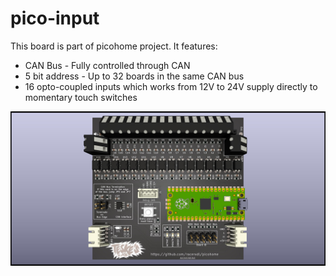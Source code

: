# pico-input

This board is part of picohome project. It features:

* CAN Bus - Fully controlled through CAN
* 5 bit address - Up to 32 boards in the same CAN bus
* 16 opto-coupled inputs which works from 12V to 24V supply directly to momentary touch switches

![Pico Input Board](picoinput.jpg)
